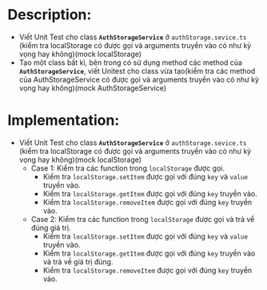 # Description:
- Viết Unit Test cho class **`AuthStorageService`** ở ``authStorage.sevice.ts`` (kiểm tra localStorage có được gọi và arguments truyền vào có như kỳ vọng hay không)(mock localStorage)
- Tạo một class bất kì, bên trong có sử dụng method các method của **`AuthStorageService`**, viết Unitest cho class vừa tạo(kiểm tra các method của AuthStorageService có được gọi và arguments truyền vào có như kỳ vọng hay không)(mock AuthStorageService)
# Implementation:
- Viết Unit Test cho class **`AuthStorageService`** ở ``authStorage.sevice.ts`` (kiểm tra localStorage có được gọi và arguments truyền vào có như kỳ vọng hay không)(mock localStorage)
  - Case 1: Kiểm tra các function trong `localStorage` được gọi.
    - Kiểm tra `localStorage.setItem` được gọi với đúng `key` và `value` truyền vào.
    - Kiểm tra `localStorage.getItem` được gọi với đúng `key` truyền vào.
    - Kiểm tra `localStorage.removeItem` được gọi với đúng `key` truyền vào.
  - Case 2: Kiểm tra các function trong `localStorage` được gọi và trả về đúng giá trị.
    - Kiểm tra `localStorage.setItem` được gọi với đúng `key` và `value` truyền vào.
    - Kiểm tra `localStorage.getItem` được gọi với đúng `key` truyền vào và trả về giá trị đúng.
    - Kiểm tra `localStorage.removeItem` được gọi với đúng `key` truyền vào.